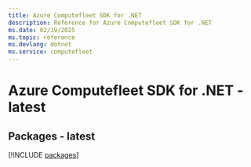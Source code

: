 ```yaml
---
title: Azure Computefleet SDK for .NET
description: Reference for Azure Computefleet SDK for .NET
ms.date: 02/19/2025
ms.topic: reference
ms.devlang: dotnet
ms.service: computefleet
---
```

# Azure Computefleet SDK for .NET - latest
## Packages - latest
[!INCLUDE [packages](computefleet-index.md)]